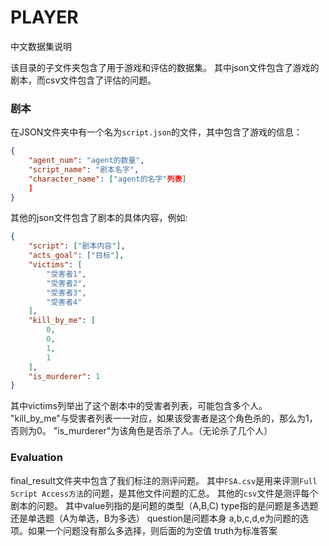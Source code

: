 # PLAYER

中文数据集说明

该目录的子文件夹包含了用于游戏和评估的数据集。
其中json文件包含了游戏的剧本，而csv文件包含了评估的问题。

### 剧本
在JSON文件夹中有一个名为`script.json`的文件，其中包含了游戏的信息：
```json
{
    "agent_num": "agent的数量",
    "script_name": "剧本名字",
    "character_name": ["agent的名字"列表]
    ]
}
```
其他的json文件包含了剧本的具体内容，例如:
```json
{
    "script": ["剧本内容"],
    "acts_goal": ["目标"],
    "victims": [
        "受害者1",
        "受害者2",
        "受害者3",
        "受害者4"
    ],
    "kill_by_me": [
        0,
        0,
        1,
        1
    ],
    "is_murderer": 1
}
```
其中victims列举出了这个剧本中的受害者列表，可能包含多个人。
"kill_by_me"与受害者列表一一对应，如果该受害者是这个角色杀的，那么为1，否则为0。
"is_murderer"为该角色是否杀了人。（无论杀了几个人）


### Evaluation
final_result文件夹中包含了我们标注的测评问题。
其中`FSA.csv`是用来评测`Full Script Access方法`的问题，是其他文件问题的汇总。
其他的`csv`文件是测评每个剧本的问题。
其中value列指的是问题的类型（A,B,C)
type指的是问题是多选题还是单选题（A为单选，B为多选）
question是问题本身
a,b,c,d,e为问题的选项。如果一个问题没有那么多选择，则后面的为空值
truth为标准答案